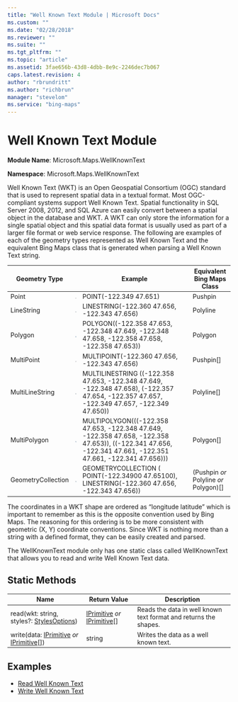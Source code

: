 ```yaml
---
title: "Well Known Text Module | Microsoft Docs"
ms.custom: ""
ms.date: "02/28/2018"
ms.reviewer: ""
ms.suite: ""
ms.tgt_pltfrm: ""
ms.topic: "article"
ms.assetid: 3fae656b-43d8-4dbb-8e9c-2246dec7b067
caps.latest.revision: 4
author: "rbrundritt"
ms.author: "richbrun"
manager: "stevelom"
ms.service: "bing-maps"
---
```

# Well Known Text Module
**Module Name**: Microsoft.Maps.WellKnownText

**Namespace**: Microsoft.Maps.WellKnownText

Well Known Text (WKT) is an Open Geospatial Consortium (OGC) standard that is used to represent spatial data in a textual format. Most OGC-compliant systems support Well Known Text. Spatial functionality in SQL Server 2008, 2012, and SQL Azure can easily convert between a spatial object in the database and WKT. A WKT can only store the information for a single spatial object and this spatial data format is usually used as part of a larger file format or web service response. The following are examples of each of the geometry types represented as Well Known Text and the equivalent Bing Maps class that is generated when parsing a Well Known Text string. 

Geometry Type             |                                                                 | Example                                                                                              | Equivalent Bing Maps Class
------------------------- | --------------------------------------------------------------- | ---------------------------------------------------------------------------------------------------- | ---------------------------------------------------
Point                     | ![Point](..//media/bmv8-wellknowntextmodule-point.png)              | POINT(-122.349 47.651)                                                                               | Pushpin
LineString                | ![LineString](..//media/bmv8-wellknowntextmodule-linestring.png)    | LINESTRING(-122.360 47.656, -122.343 47.656)                                                                   | Polyline
Polygon                   | ![Polygon](..//media/bmv8-wellknowntextmodule-polygon.png)          | POLYGON((-122.358 47.653, -122.348 47.649, -122.348 47.658, -122.358 47.658, -122.358 47.653))                 | Polygon
MultiPoint                | ![Multipoint](..//media/bmv8-wellknowntextmodule-multipoint.png)    | MULTIPOINT(-122.360 47.656, -122.343 47.656)                                                                   | Pushpin[]
MultiLineString           | ![MultiLine String](..//media/bmv8-wellknowntextmodule-multilinestring.png)         | MULTILINESTRING ((-122.358 47.653, -122.348 47.649, -122.348 47.658), (-122.357 47.654, -122.357 47.657, -122.349 47.657, -122.349 47.650))  |  Polyline[]
MultiPolygon	 	      | ![MultiPolygon](..//media/bmv8-wellknowntextmodule-multipolygon.png)         | MULTIPOLYGON(((-122.358 47.653, -122.348 47.649, -122.358 47.658, -122.358 47.653)), ((-122.341 47.656, -122.341 47.661, -122.351 47.661, -122.341 47.656)))  | Polygon[]
GeometryCollection        | ![GemoetryCollection](..//media/bmv8-wellknowntextmodule-geometrycollection.png)         | GEOMETRYCOLLECTION ( POINT(-122.34900 47.65100), LINESTRING(-122.360 47.656, -122.343 47.656))                 | (Pushpin _or_ Polyline _or_ Polygon)[]

The coordinates in a WKT shape are ordered as “longitude latitude” which is important to remember as this is the opposite convention used by Bing Maps. The reasoning for this ordering is to be more consistent with geometric (X, Y) coordinate conventions. Since WKT is nothing more than a string with a defined format, they can be easily created and parsed.

The WellKnownText module only has one static class called WellKnownText that allows you to read and write Well Known Text data. 

## Static Methods

Name                                         | Return Value                   | Description
-------------------------------------------- | ------------------------------ | ----------------------------------------
read(wkt: string, styles?: [StylesOptions](../map-control-api/stylesoptions-object.md))         | [IPrimitive](../map-control-api/iprimitive-class.md) _or_ [IPrimitive](../map-control-api/iprimitive-class.md)[]   | Reads the data in well known text format and returns the shapes.
write(data: [IPrimitive](../map-control-api/iprimitive-class.md) _or_ [IPrimitive](../map-control-api/iprimitive-class.md)[])          | string                         | Writes the data as a well known text.


## Examples

  * [Read Well Known Text](../map-control-concepts/well-known-text-examples/well-known-text-read-example.md)
  * [Write Well Known Text](../map-control-concepts/well-known-text-examples/well-known-text-write-example.md)
  
  


